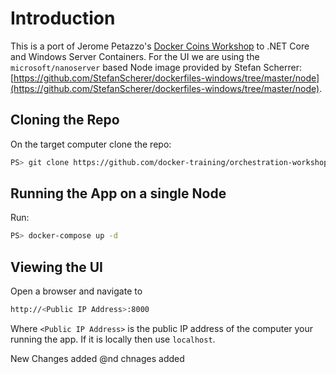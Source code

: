 # Introduction
This is a port of Jerome Petazzo's [Docker Coins Workshop](https://github.com/docker-training/orchestration-workshop) to .NET Core and Windows Server Containers. For the UI we are using the `microsoft/nanoserver` based Node image provided by Stefan Scherrer: [https://github.com/StefanScherer/dockerfiles-windows/tree/master/node](https://github.com/StefanScherer/dockerfiles-windows/tree/master/node).

## Cloning the Repo
On the target computer clone the repo:

```bash
PS> git clone https://github.com/docker-training/orchestration-workshop-net.git
```

## Running the App on a single Node
Run:

```bash
PS> docker-compose up -d
```

## Viewing the UI
Open a browser and navigate to

```bash
http://<Public IP Address>:8000
```

Where `<Public IP Address>` is the public IP address of the computer your running the app. If it is locally then use `localhost`.


New Changes added
@nd chnages added